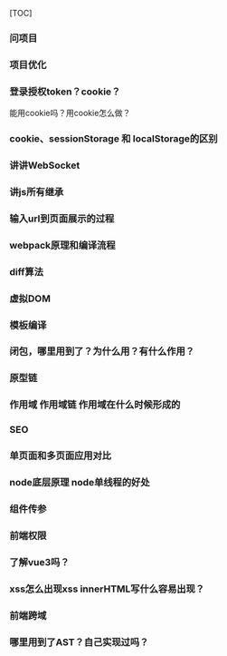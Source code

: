[TOC]

### 问项目

### 项目优化

### 登录授权token？cookie？

能用cookie吗？用cookie怎么做？

### cookie、sessionStorage 和 localStorage的区别

### 讲讲WebSocket

### 讲js所有继承

### 输入url到页面展示的过程

### webpack原理和编译流程

### diff算法

### 虚拟DOM

### 模板编译

### 闭包，哪里用到了？为什么用？有什么作用？

### 原型链

### 作用域 作用域链 作用域在什么时候形成的

### SEO

### 单页面和多页面应用对比

### node底层原理 node单线程的好处

### 组件传参

### 前端权限

### 了解vue3吗？

### xss怎么出现xss innerHTML写什么容易出现？

### 前端跨域

### 哪里用到了AST？自己实现过吗？









